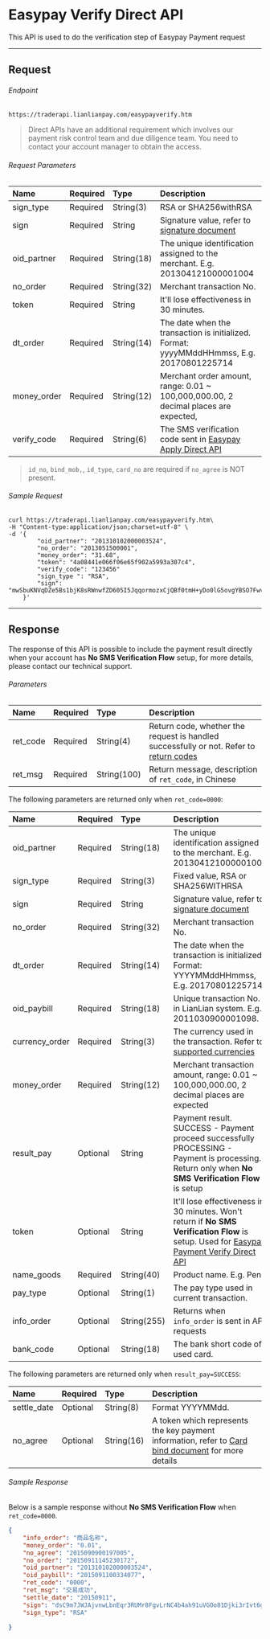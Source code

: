 # Easypay Verify Direct API

This API is used to do the verification step of Easypay Payment request

***

## Request

###### Endpoint

```html
https://traderapi.lianlianpay.com/easypayverify.htm
```

> Direct APIs have an additional requirement which involves our payment risk control team and due diligence team. You need to contact your account manager to obtain the access.

###### Request Parameters

|Name|Required|Type|Description|
|:---|:---|:---|:---|
|sign_type|Required|String(3)|RSA or SHA256withRSA|
|sign|Required|String|Signature value, refer to [signature document](signature.md)|
|oid_partner|Required|String(18)|The unique identification assigned to the merchant. E.g. 201304121000001004|
|no_order|Required|String(32)|Merchant transaction No.|
|token|Required|String| It'll lose effectiveness in 30 minutes. |
|dt_order|Required|String(14)|The date when the transaction is initialized. Format: yyyyMMddHHmmss, E.g. 20170801225714|
|money_order|Required|String(12)|Merchant order amount, range: 0.01 ~ 100,000,000.00, 2 decimal places are expected,|
|verify_code|Required|String(6)|The SMS verification code sent in [Easypay Apply Direct API](easypay-apply-direct-API.md)|


> ```id_no```, ```bind_mob,```, ```id_type```, ```card_no``` are required if ```no_agree``` is NOT present.

###### Sample Request

```curl
curl https://traderapi.lianlianpay.com/easypayverify.htm\
-H "Content-type:application/json;charset=utf-8" \
-d '{
		"oid_partner": "201310102000003524",
    	"no_order": "2013051500001",
    	"money_order": "31.68",
	    "token": "4a08441e066f06e65f902a5993a307c4",
        "verify_code": "123456"
	    "sign_type ": "RSA",
    	"sign": "mwSbuKNVqDZe5Bs1bjK8sRWnwfZD605I5JqqormozxCjQBf0tmH+yDo0lG5ovgYBSO7Fwv21vBoyr+Aq7dwLVmGbEzjJgcqXYYLeXrexNKpNepXCAE+CDBHgbOLujBPpNIiEf+sr1ABXN69HjDvKaz0SS8qt6aMNHda2HhCZapU="
    }'
```

***

## Response

The response of this API is possible to include the payment result directly when your account has **No SMS Verification Flow** setup, for more details, please contact our technical support.

###### Parameters

|Name|Required|Type|Description|
|:---|:---|:---|:---|
|ret_code|Required|String(4)|Return code, whether the request is handled successfully or not. Refer to [return codes](return-codes.md)|
|ret_msg|Required|String(100)|Return message, description of ```ret_code```, in Chinese |

The following parameters are returned only when ```ret_code=0000```:

|Name|Required|Type|Description|
|:---|:---|:---|:---|
|oid_partner|Required|String(18)|The unique identification assigned to the merchant. E.g. 201304121000001004|
|sign_type|Required|String(3)|Fixed value, RSA or SHA256WITHRSA|
|sign|Required|String|Signature value, refer to [signature document](signature.md)|
|no_order|Required|String(32)|Merchant transaction No.|
|dt_order|Required|String(14)|The date when the transaction is initialized. Format: YYYYMMddHHmmss, E.g. 20170801225714|
|oid_paybill|Required|String(18)|Unique transaction No. in LianLian system. E.g. 2011030900001098. |
|currency_order|Required|String(3)|The currency used in the transaction. Refer to [supported currencies](supported-currencies.md) |
|money_order|Required|String(12)|Merchant transaction amount, range: 0.01 ~ 100,000,000.00, 2 decimal places are expected|
|result_pay|Optional|String| Payment result. <br> SUCCESS - Payment proceed successfully <br> PROCESSING -  Payment is processing. Return only when **No SMS Verification Flow** is setup|
|token|Optional|String| It'll lose effectiveness in 30 minutes. Won't return if **No SMS Verification Flow** is setup.  Used for [Easypay Payment Verify Direct API](easypay-verify-direct-api.md)|
|name_goods|Required|String(40)|Product name. E.g. Pen|
|pay_type|Optional|String(1)| The pay type used in current transaction.|
|info_order|Optional|String(255)| Returns when ```info_order``` is sent in API requests|
|bank_code|Optional|String(18)|The bank short code of used card.|

The following parameters are returned only when ```result_pay=SUCCESS```:

|Name|Required|Type|Description|
|:---|:---|:---|:---|
|settle_date|Optional|String(8)| Format YYYYMMdd. |
|no_agree|Optional|String(16)| A token which represents the key payment information, refer to [Card bind document](card-bind-overview.md) for more details |

###### Sample Response

Below is a sample response without **No SMS Verification Flow** when ```ret_code=0000```.

```json
{
    "info_order": "商品名称",
    "money_order": "0.01",
    "no_agree": "2015090900197005",
    "no_order": "20150911145230172",
    "oid_partner": "201310102000003524",
    "oid_paybill": "2015091100334077",
    "ret_code": "0000",
    "ret_msg": "交易成功",
    "settle_date": "20150911",
    "sign": "dsC9m7JWJAjvnwLbnEqr3RUMr8FgvLrNC4b4ah91uVGOo81Djki3rIvt6gyFMN3A57D2VGGyMd5C11QRnkLBhimYBeTIIVeUrD/mfMrSJaNvwl76kDECQNxU/lmtPlC+WkRLlHbZnWjI/wHLKbVSZymeTC090tOPfiEhKZI4OLU=",
    "sign_type": "RSA"

}
```
